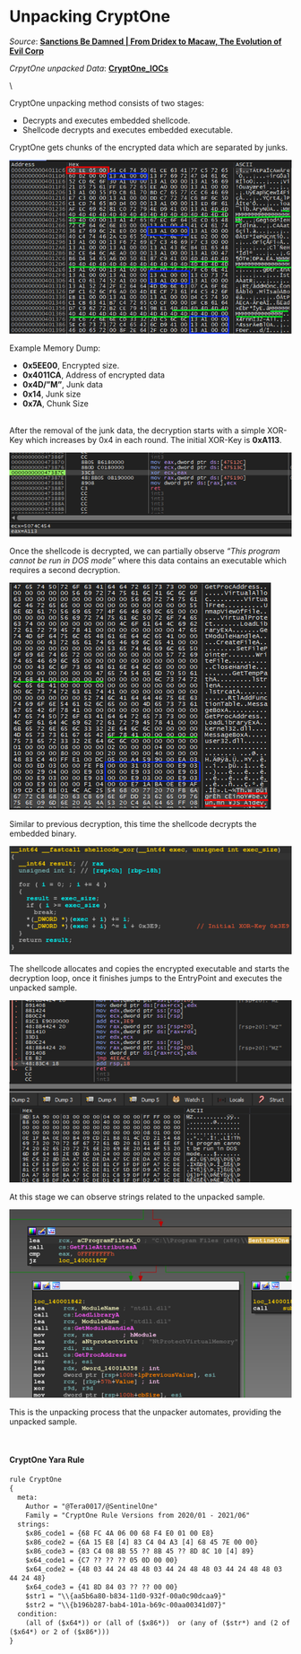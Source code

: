 Unpacking CryptOne
==============
*Source*: **[Sanctions Be Damned | From Dridex to Macaw, The Evolution of Evil Corp](https://www.sentinelone.com/labs/sanctions-be-damned-from-dridex-to-macaw-the-evolution-of-evil-corp)**

*CrpytOne unpacked Data*: **[CryptOne_IOCs](https://github.com/SentineLabs/Crypt1_IOCs)**

\


CryptOne unpacking method consists of two stages:
* Decrypts and executes embedded shellcode.
* Shellcode decrypts and executes embedded executable.

CryptOne gets chunks of the encrypted data which are separated by junks.

![](images/unpacking/01_crypt1_unpacking.png)

Example Memory Dump:
* **0x5EE00**, Encrypted size.
* **0x4011CA**, Address of encrypted data
* **0x4D/”M”**, Junk data 
* **0x14**, Junk size
* **0x7A**, Chunk Size 

\
After the removal of the junk data, the decryption starts with a simple XOR-Key which increases by 0x4 in each round. The initial XOR-Key is **0xA113**.

![](images/unpacking/02_crypt1_unpacking.png)

Once the shellcode is decrypted, we can partially observe _“This program cannot be run in DOS mode”_ where this data contains an executable which requires a second decryption. 

![](images/unpacking/03_crypt1_unpacking.png)

Similar to previous decryption, this time the shellcode decrypts the embedded binary.

![](images/unpacking/04_crypt1_unpacking.png)

The shellcode allocates and copies the encrypted executable and starts the decryption loop, once it finishes jumps to the EntryPoint and executes the unpacked sample.

![](images/unpacking/05_crypt1_unpacking.png)

At this stage we can observe strings related to the unpacked sample.

![](images/unpacking/06_crypt1_unpacking.png)

This is the unpacking process that the unpacker automates, providing the unpacked sample.

&nbsp;
#### CryptOne Yara Rule


```
rule CryptOne
{
  meta:
	Author = "@Tera0017/@SentinelOne"
	Family = "CryptOne Rule Versions from 2020/01 - 2021/06"
  strings:
	$x86_code1 = {68 FC 4A 06 00 68 F4 E0 01 00 E8}
	$x86_code2 = {6A 15 E8 [4] 83 C4 04 A3 [4] 68 45 7E 00 00}
	$x86_code3 = {83 C4 08 8B 55 ?? 8B 45 ?? 8D 8C 10 [4] 89}
	$x64_code1 = {C7 ?? ?? ?? 05 0D 00 00}
	$x64_code2 = {48 03 44 24 48 48 03 44 24 48 48 03 44 24 48 48 03 44 24 48}
	$x64_code3 = {41 8D 84 03 ?? ?? 00 00}
	$str1 = "\\{aa5b6a80-b834-11d0-932f-00a0c90dcaa9}"
	$str2 = "\\{b196b287-bab4-101a-b69c-00aa00341d07}"
  condition:
  	(all of ($x64*)) or (all of ($x86*))  or (any of ($str*) and (2 of ($x64*) or 2 of ($x86*)))
}
```
